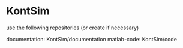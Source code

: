 # KontSim
use the following repositories (or create if necessary)

documentation: KontSim/documentation
matlab-code: KontSim/code
